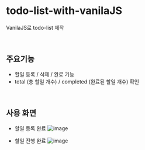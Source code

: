 # todo-list-with-vanilaJS
VanilaJS로 todo-list 제작

</br>

## 주요기능
- 할일 등록 / 삭제 / 완료 기능
- total (총 할일 개수) / completed (완료된 할일 개수) 확인
</br>


## 사용 화면
- 할일 등록 완료
![image](https://github.com/user-attachments/assets/3d4e113c-e828-4408-8756-606bfcae52b2)

- 할일 진행 완료
![image](https://github.com/user-attachments/assets/c165fbdf-f857-41fa-bc29-66394a32de60)
